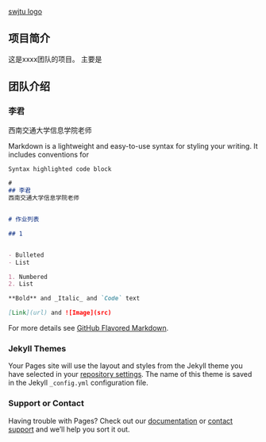 [swjtu logo](./images/logo-swjtu-simple.png) 
## 项目简介
这是xxxx团队的项目。
主要是




## 团队介绍
### 李君
西南交通大学信息学院老师


Markdown is a lightweight and easy-to-use syntax for styling your writing. It includes conventions for

```markdown
Syntax highlighted code block

#
## 李君
西南交通大学信息学院老师


# 作业列表

## 1


- Bulleted
- List

1. Numbered
2. List

**Bold** and _Italic_ and `Code` text

[Link](url) and ![Image](src)
```

For more details see [GitHub Flavored Markdown](https://guides.github.com/features/mastering-markdown/).

### Jekyll Themes

Your Pages site will use the layout and styles from the Jekyll theme you have selected in your [repository settings](https://github.com/bloomlj/test2020-2/settings). The name of this theme is saved in the Jekyll `_config.yml` configuration file.

### Support or Contact

Having trouble with Pages? Check out our [documentation](https://help.github.com/categories/github-pages-basics/) or [contact support](https://github.com/contact) and we’ll help you sort it out.
